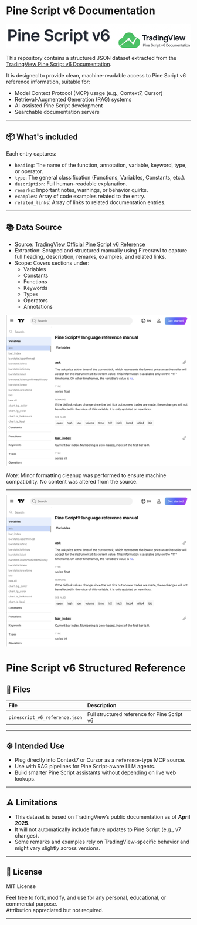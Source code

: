 # Pine Script v6 Documentation

<p align="center">
  <img src="./preview/banner.png" alt="Pine Script v6 Structured Reference Banner" width="800"/>
</p>


This repository contains a structured JSON dataset extracted from the [TradingView Pine Script v6 Documentation](https://www.tradingview.com/pine-script-reference/v6/).

It is designed to provide clean, machine-readable access to Pine Script v6 reference information, suitable for:

- Model Context Protocol (MCP) usage (e.g., Context7, Cursor)
- Retrieval-Augmented Generation (RAG) systems
- AI-assisted Pine Script development
- Searchable documentation servers

---

## 📦 What's included

Each entry captures:

- `heading`: The name of the function, annotation, variable, keyword, type, or operator.
- `type`: The general classification (Functions, Variables, Constants, etc.).
- `description`: Full human-readable explanation.
- `remarks`: Important notes, warnings, or behavior quirks.
- `examples`: Array of code examples related to the entry.
- `related_links`: Array of links to related documentation entries.

---

## 📚 Data Source

- Source: [TradingView Official Pine Script v6 Reference](https://www.tradingview.com/pine-script-reference/v6/)
- Extraction: Scraped and structured manually using Firecrawl to capture full heading, description, remarks, examples, and related links.
- Scope: Covers sections under:
  - Variables
  - Constants
  - Functions
  - Keywords
  - Types
  - Operators
  - Annotations


<p align="center">
  <img src="./preview/tradingviewdoc.png" alt="TradingView Pine Script Documentation Screenshot" width="700"/>
</p>

*Note:* Minor formatting cleanup was performed to ensure machine compatibility. No content was altered from the source.

---
<p align="center">
  <img src="./preview/tradingviewdoc.png" alt="Pine Script v6 MCP Reference" width="600"/>
</p>

# Pine Script v6 Structured Reference

## 📁 Files

| File | Description |
|:-----|:------------|
| `pinescript_v6_reference.json` | Full structured reference for Pine Script v6 |

---

## ⚙️ Intended Use

- Plug directly into Context7 or Cursor as a `reference`-type MCP source.
- Use with RAG pipelines for Pine Script-aware LLM agents.
- Build smarter Pine Script assistants without depending on live web lookups.

---

## ⚠️ Limitations

- This dataset is based on TradingView’s public documentation as of **April 2025**.
- It will not automatically include future updates to Pine Script (e.g., v7 changes).
- Some remarks and examples rely on TradingView-specific behavior and might vary slightly across versions.

---

## 📜 License

MIT License

Feel free to fork, modify, and use for any personal, educational, or commercial purpose.  
Attribution appreciated but not required.

---
